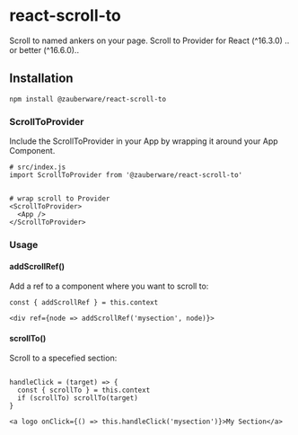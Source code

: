 # react-scroll-to
Scroll to named ankers on your page. Scroll to Provider for React (^16.3.0) .. or better (^16.6.0)..

## Installation
```
npm install @zauberware/react-scroll-to
```

### ScrollToProvider

Include the ScrollToProvider in your App by wrapping it around your App Component.

```
# src/index.js
import ScrollToProvider from '@zauberware/react-scroll-to'


# wrap scroll to Provider
<ScrollToProvider>
  <App />
</ScrollToProvider>

```

### Usage

#### addScrollRef()

Add a ref to a component where you want to scroll to:

```
const { addScrollRef } = this.context

<div ref={node => addScrollRef('mysection', node)}>

```

#### scrollTo()

Scroll to a specefied section:

```

handleClick = (target) => {
  const { scrollTo } = this.context
  if (scrollTo) scrollTo(target)
}

<a logo onClick={() => this.handleClick('mysection')}>My Section</a>

```